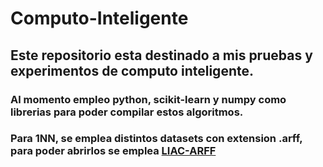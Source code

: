 # Computo-Inteligente

## Este repositorio esta destinado a mis pruebas y experimentos de computo inteligente.

### Al momento empleo python, scikit-learn y numpy como librerias para poder compilar estos algoritmos.

### Para 1NN, se emplea distintos datasets con extension .arff, para poder abrirlos se emplea [LIAC-ARFF](https://github.com/renatopp/liac-arff)

